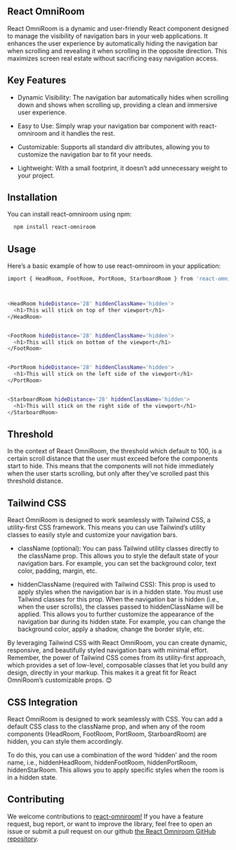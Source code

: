   ## React OmniRoom


  React OmniRoom is a dynamic and user-friendly React component designed to manage the visibility of navigation bars in your web applications. It enhances the user experience by automatically hiding the navigation bar when scrolling and revealing it when scrolling in the opposite direction. This maximizes screen real estate without sacrificing easy navigation access.

  ## Key Features

  - Dynamic Visibility: The navigation bar automatically hides when scrolling down and shows when scrolling up, providing a clean and immersive user experience.

  - Easy to Use: Simply wrap your navigation bar component with react-omniroom and it handles the rest.

  - Customizable: Supports all standard div attributes, allowing you to customize the navigation bar to fit your needs.

  - Lightweight: With a small footprint, it doesn’t add unnecessary weight to your project.

  ## Installation

  You can install react-omniroom using npm:

  ```bash
    npm install react-omniroom
  ```

  ## Usage

  Here’s a basic example of how to use react-omniroom in your application:

  ``` bash
  import { HeadRoom, FootRoom, PortRoom, StarboardRoom } from 'react-omniroom';



  <HeadRoom hideDistance='28' hiddenClassName='hidden'>
    <h1>This will stick on top of ther viewport</h1>
  </HeadRoom>


  <FootRoom hideDistance='28' hiddenClassName='hidden'>
    <h1>This will stick on bottom of the viewport</h1>
  </FootRoom>
  

  <PortRoom hideDistance='28' hiddenClassName='hidden'>
    <h1>This will stick on the left side of the viewport</h1>
  </PortRoom>


  <StarboardRoom hideDistance='28' hiddenClassName='hidden'>
    <h1>This will stick on the right side of the viewport</h1>
  </StarboardRoom>

  ```

  ## Threshold
  In the context of React OmniRoom, the threshold which default to 100, is a certain scroll distance that the user must exceed before the components start to hide. This means that the components will not hide immediately when the user starts scrolling, but only after they’ve scrolled past this threshold distance.


  ## Tailwind CSS
  React OmniRoom is designed to work seamlessly with Tailwind CSS, a utility-first CSS framework. This means you can use Tailwind’s utility classes to easily style and customize your navigation bars.

  - className (optional): You can pass Tailwind utility classes directly to the className prop. This allows you to style the default state of your navigation bars. For example, you can set the background color, text color, padding, margin, etc.

  - hiddenClassName (required with Tailwind CSS): This prop is used to apply styles when the navigation bar is in a hidden state. You must use Tailwind classes for this prop. When the navigation bar is hidden (i.e., when the user scrolls), the classes passed to hiddenClassName will be applied. This allows you to further customize the appearance of the navigation bar during its hidden state. For example, you can change the background color, apply a shadow, change the border style, etc.

  By leveraging Tailwind CSS with React OmniRoom, you can create dynamic, responsive, and beautifully styled navigation bars with minimal effort. Remember, the power of Tailwind CSS comes from its utility-first approach, which provides a set of low-level, composable classes that let you build any design, directly in your markup. This makes it a great fit for React OmniRoom’s customizable props. 😊


  ## CSS Integration
   React OmniRoom is designed to work seamlessly with CSS. You can add a default CSS class to the className prop, and when any of the room components (HeadRoom, FootRoom, PortRoom, StarboardRoom) are hidden, you can style them accordingly.

  To do this, you can use a combination of the word ‘hidden’ and the room name, i.e., hiddenHeadRoom, hiddenFootRoom, hiddenPortRoom, hiddenStarRoom. This allows you to apply specific styles when the room is in a hidden state.


  ## Contributing

  We welcome contributions to [react-omniroom!](https://www.npmjs.com/package/react-omniroom) If you have a feature request, bug report, or want to improve the library, feel free to open an issue or submit a pull request on our github [the React Omniroom GitHub repository](https://github.com/DamifeZion/react-omniroom).
